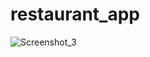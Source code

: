 # restaurant_app
 
![Screenshot_3](https://user-images.githubusercontent.com/57694121/201448454-804201de-6956-414d-99f3-3c45d6de0a20.png)
